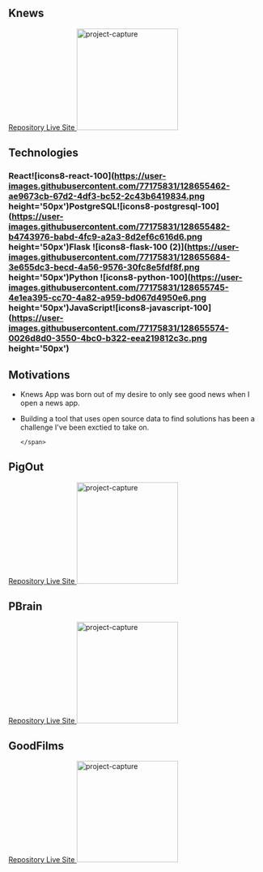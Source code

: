 <!-- ### Hi there 👋
# Projects -->

  <h2>Knews</h2>
  <div>
    <a href='https://github.com/johnshivers3/knews'>
      Repository
    </a>
    <a href='https://knews-app.herokuapp.com/'
      rel='noopener noreferrer'
      target="_blank"
      >
      Live Site
    </a>
    <img alt='project-capture' src="https://gh-profile-readme.s3.amazonaws.com/knews.png" height='200px' >
      <span style="display:block">

## Technologies

### React![icons8-react-100](https://user-images.githubusercontent.com/77175831/128655462-ae9673cb-67d2-4df3-bc52-2c43b6419834.png height='50px')PostgreSQL![icons8-postgresql-100](https://user-images.githubusercontent.com/77175831/128655482-b4743976-babd-4fc9-a2a3-8d2ef6c616d6.png height='50px')Flask ![icons8-flask-100 (2)](https://user-images.githubusercontent.com/77175831/128655684-3e655dc3-becd-4a56-9576-30fc8e5fdf8f.png height='50px')Python ![icons8-python-100](https://user-images.githubusercontent.com/77175831/128655745-4e1ea395-cc70-4a82-a959-bd067d4950e6.png height='50px')JavaScript![icons8-javascript-100](https://user-images.githubusercontent.com/77175831/128655574-0026d8d0-3550-4bc0-b322-eea219812c3c.png height='50px')

## Motivations

- Knews App was born out of my desire to only see good news when I open a news app.
- Building a tool that uses open source data to find solutions has been a challenge I've been exctied to take on.

      </span>

    </div>

    <h2>PigOut</h2>
  <div>
    <a href='https://github.com/johnshivers3/PigOut'>
      Repository
    </a>
    <a href='https://pigout.herokuapp.com/'
      rel='noopener noreferrer'
      target="_blank"
      >
      Live Site
    </a>
    <img alt='project-capture' src="https://gh-profile-readme.s3.amazonaws.com/pigout.png" height='200px' >

</div>

  <h2>PBrain</h2>
<div>
  <a href='https://github.com/rzh150030/group_project_2_Brainscape_clone'>
    Repository
  </a>
  <a href='https://pbrain.herokuapp.com/'
    rel='noopener noreferrer'
    target="_blank"
    >
    Live Site
  </a>
  <img alt='project-capture' src="https://gh-profile-readme.s3.amazonaws.com/pbrain.png" height='200px' >

</div>

  <h2>GoodFilms</h2>
<div>
  <a href="https://github.com/johnshivers3/good-films-clone">
    Repository
  </a>
  <a href='https://goodfilms.herokuapp.com/'
    rel='noopener noreferrer'
    target="_blank"
    >
    Live Site
  </a>
  <img alt='project-capture' src="https://gh-profile-readme.s3.amazonaws.com/goodfilms.png" height='200px' >

</div>
<!--
**johnshivers3/johnshivers3** is a ✨ _special_ ✨ repository because its `README.md` (this file) appears on your GitHub profile.

Here are some ideas to get you started:

- 🔭 I’m currently working on ...
- 🌱 I’m currently learning ...
- 👯 I’m looking to collaborate on ...
- 🤔 I’m looking for help with ...
- 💬 Ask me about ...
- 📫 How to reach me: ...
- 😄 Pronouns: ...
- ⚡ Fun fact: ...
  -->
